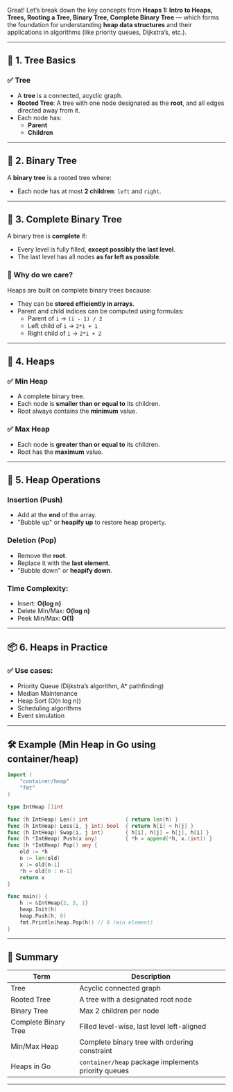 Great! Let’s break down the key concepts from **Heaps 1: Intro to Heaps, Trees, Rooting a Tree, Binary Tree, Complete Binary Tree** — which forms the foundation for understanding **heap data structures** and their applications in algorithms (like priority queues, Dijkstra’s, etc.).

---

## 🌲 1. Tree Basics

### ✅ Tree
- A **tree** is a connected, acyclic graph.
- **Rooted Tree**: A tree with one node designated as the **root**, and all edges directed away from it.
- Each node has:
  - **Parent**
  - **Children**

---

## 🌳 2. Binary Tree
A **binary tree** is a rooted tree where:
- Each node has at most **2 children**: `left` and `right`.

---

## 🌲 3. Complete Binary Tree
A binary tree is **complete** if:
- Every level is fully filled, **except possibly the last level**.
- The last level has all nodes **as far left as possible**.

### 🧠 Why do we care?
Heaps are built on complete binary trees because:
- They can be **stored efficiently in arrays**.
- Parent and child indices can be computed using formulas:
  - Parent of `i` → `(i - 1) / 2`
  - Left child of `i` → `2*i + 1`
  - Right child of `i` → `2*i + 2`

---

## 🔺 4. Heaps

### ✅ Min Heap
- A complete binary tree.
- Each node is **smaller than or equal to** its children.
- Root always contains the **minimum** value.

### ✅ Max Heap
- Each node is **greater than or equal to** its children.
- Root has the **maximum** value.

---

## 🔁 5. Heap Operations

### Insertion (Push)
- Add at the **end** of the array.
- "Bubble up" or **heapify up** to restore heap property.

### Deletion (Pop)
- Remove the **root**.
- Replace it with the **last element**.
- "Bubble down" or **heapify down**.

### Time Complexity:
- Insert: **O(log n)**
- Delete Min/Max: **O(log n)**
- Peek Min/Max: **O(1)**

---

## 📦 6. Heaps in Practice

### ✅ Use cases:
- Priority Queue (Dijkstra’s algorithm, A* pathfinding)
- Median Maintenance
- Heap Sort (O(n log n))
- Scheduling algorithms
- Event simulation

---

## 🛠️ Example (Min Heap in Go using container/heap)

```go
import (
	"container/heap"
	"fmt"
)

type IntHeap []int

func (h IntHeap) Len() int            { return len(h) }
func (h IntHeap) Less(i, j int) bool  { return h[i] < h[j] }
func (h IntHeap) Swap(i, j int)       { h[i], h[j] = h[j], h[i] }
func (h *IntHeap) Push(x any)         { *h = append(*h, x.(int)) }
func (h *IntHeap) Pop() any {
	old := *h
	n := len(old)
	x := old[n-1]
	*h = old[0 : n-1]
	return x
}

func main() {
	h := &IntHeap{2, 3, 1}
	heap.Init(h)
	heap.Push(h, 0)
	fmt.Println(heap.Pop(h)) // 0 (min element)
}
```

---

## 🎯 Summary

| Term                  | Description                                                  |
|-----------------------|--------------------------------------------------------------|
| Tree                  | Acyclic connected graph                                      |
| Rooted Tree           | A tree with a designated root node                          |
| Binary Tree           | Max 2 children per node                                     |
| Complete Binary Tree  | Filled level-wise, last level left-aligned                  |
| Min/Max Heap          | Complete binary tree with ordering constraint               |
| Heaps in Go           | `container/heap` package implements priority queues         |

---
